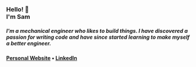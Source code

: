<h3>Hello! 👋 <br> I'm Sam </h3>

<h5>I'm a mechanical engineer who likes to build things. I have discovered a passion for writing code and have since started learning to make myself a better engineer.</h5>

<h4><a href="https://samueldonnelly11.wixsite.com/projects">Personal Website</a> • <a href="https://www.linkedin.com/in/sam-donnelly/">LinkedIn</a></h4>
